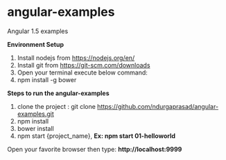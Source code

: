 # angular-examples
Angular 1.5 examples

**Environment Setup**

1. Install nodejs from https://nodejs.org/en/
2. Install git from https://git-scm.com/downloads
3. Open your terminal execute below command:
4. npm install -g bower

**Steps to run the angular-examples**

1. clone the project : git clone https://github.com/ndurgaprasad/angular-examples.git
2. npm install
3. bower install
4. npm start {project_name}, **Ex: npm start 01-helloworld**

Open your favorite browser then type: **http://localhost:9999**
